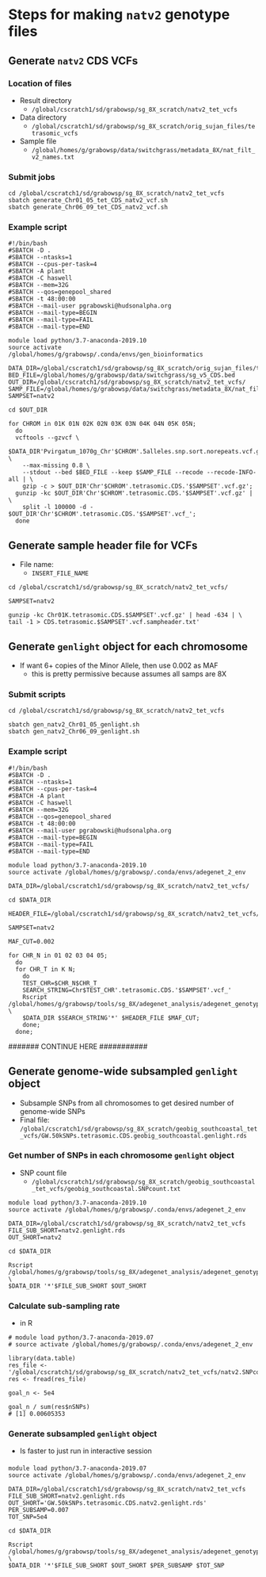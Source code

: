 # Steps for making `natv2` genotype files

## Generate `natv2` CDS VCFs
### Location of files
* Result directory
  * `/global/cscratch1/sd/grabowsp/sg_8X_scratch/natv2_tet_vcfs`
* Data directory
  * `/global/cscratch1/sd/grabowsp/sg_8X_scratch/orig_sujan_files/tetrasomic_vcfs`
* Sample file
  * `/global/homes/g/grabowsp/data/switchgrass/metadata_8X/nat_filt_v2_names.txt`

### Submit jobs
```
cd /global/cscratch1/sd/grabowsp/sg_8X_scratch/natv2_tet_vcfs
sbatch generate_Chr01_05_tet_CDS_natv2_vcf.sh
sbatch generate_Chr06_09_tet_CDS_natv2_vcf.sh

```
### Example script
```
#!/bin/bash
#SBATCH -D .
#SBATCH --ntasks=1
#SBATCH --cpus-per-task=4
#SBATCH -A plant
#SBATCH -C haswell
#SBATCH --mem=32G
#SBATCH --qos=genepool_shared
#SBATCH -t 48:00:00
#SBATCH --mail-user pgrabowski@hudsonalpha.org
#SBATCH --mail-type=BEGIN
#SBATCH --mail-type=FAIL
#SBATCH --mail-type=END

module load python/3.7-anaconda-2019.10
source activate /global/homes/g/grabowsp/.conda/envs/gen_bioinformatics

DATA_DIR=/global/cscratch1/sd/grabowsp/sg_8X_scratch/orig_sujan_files/tetrasomic_vcfs/
BED_FILE=/global/homes/g/grabowsp/data/switchgrass/sg_v5_CDS.bed
OUT_DIR=/global/cscratch1/sd/grabowsp/sg_8X_scratch/natv2_tet_vcfs/
SAMP_FILE=/global/homes/g/grabowsp/data/switchgrass/metadata_8X/nat_filt_v2_names.txt
SAMPSET=natv2

cd $OUT_DIR

for CHROM in 01K 01N 02K 02N 03K 03N 04K 04N 05K 05N;
  do
  vcftools --gzvcf \
    $DATA_DIR'Pvirgatum_1070g_Chr'$CHROM'.5alleles.snp.sort.norepeats.vcf.gz' \
    --max-missing 0.8 \
    --stdout --bed $BED_FILE --keep $SAMP_FILE --recode --recode-INFO-all | \
    gzip -c > $OUT_DIR'Chr'$CHROM'.tetrasomic.CDS.'$SAMPSET'.vcf.gz';
  gunzip -kc $OUT_DIR'Chr'$CHROM'.tetrasomic.CDS.'$SAMPSET'.vcf.gz' | \
    split -l 100000 -d - $OUT_DIR'Chr'$CHROM'.tetrasomic.CDS.'$SAMPSET'.vcf_';
  done

```

## Generate sample header file for VCFs
* File name:
  * `INSERT_FILE_NAME`
```
cd /global/cscratch1/sd/grabowsp/sg_8X_scratch/natv2_tet_vcfs/

SAMPSET=natv2

gunzip -kc Chr01K.tetrasomic.CDS.$SAMPSET'.vcf.gz' | head -634 | \
tail -1 > CDS.tetrasomic.$SAMPSET'.vcf.sampheader.txt'
```

## Generate `genlight` object for each chromosome
* If want 6+ copies of the Minor Allele, then use 0.002 as MAF
  * this is pretty permissive because assumes all samps are 8X
### Submit scripts
```
cd /global/cscratch1/sd/grabowsp/sg_8X_scratch/natv2_tet_vcfs

sbatch gen_natv2_Chr01_05_genlight.sh
sbatch gen_natv2_Chr06_09_genlight.sh

```
### Example script
```
#!/bin/bash
#SBATCH -D .
#SBATCH --ntasks=1
#SBATCH --cpus-per-task=4
#SBATCH -A plant
#SBATCH -C haswell
#SBATCH --mem=32G
#SBATCH --qos=genepool_shared
#SBATCH -t 48:00:00
#SBATCH --mail-user pgrabowski@hudsonalpha.org
#SBATCH --mail-type=BEGIN
#SBATCH --mail-type=FAIL
#SBATCH --mail-type=END

module load python/3.7-anaconda-2019.10
source activate /global/homes/g/grabowsp/.conda/envs/adegenet_2_env

DATA_DIR=/global/cscratch1/sd/grabowsp/sg_8X_scratch/natv2_tet_vcfs/

cd $DATA_DIR

HEADER_FILE=/global/cscratch1/sd/grabowsp/sg_8X_scratch/natv2_tet_vcfs/CDS.tetrasomic.natv2.vcf.sampheader.txt

SAMPSET=natv2

MAF_CUT=0.002

for CHR_N in 01 02 03 04 05;
  do
  for CHR_T in K N;
    do
    TEST_CHR=$CHR_N$CHR_T
    SEARCH_STRING=Chr$TEST_CHR'.tetrasomic.CDS.'$SAMPSET'.vcf_'
    Rscript /global/homes/g/grabowsp/tools/sg_8X/adegenet_analysis/adegenet_genotype_generation/make_Chr_genlight_objs.r \
    $DATA_DIR $SEARCH_STRING'*' $HEADER_FILE $MAF_CUT;
    done;
  done;

```

####### CONTINUE HERE ###########

## Generate genome-wide subsampled `genlight` object 
* Subsample SNPs from all chromosomes to get desired number of genome-wide SNPs
* Final file:
  `/global/cscratch1/sd/grabowsp/sg_8X_scratch/geobig_southcoastal_tet_vcfs/GW.50kSNPs.tetrasomic.CDS.geobig_southcoastal.genlight.rds`
### Get number of SNPs in each chromosome `genlight` object
* SNP count file
  * `/global/cscratch1/sd/grabowsp/sg_8X_scratch/geobig_southcoastal_tet_vcfs/geobig_southcoastal.SNPcount.txt`
```
module load python/3.7-anaconda-2019.10
source activate /global/homes/g/grabowsp/.conda/envs/adegenet_2_env

DATA_DIR=/global/cscratch1/sd/grabowsp/sg_8X_scratch/natv2_tet_vcfs
FILE_SUB_SHORT=natv2.genlight.rds
OUT_SHORT=natv2

cd $DATA_DIR

Rscript /global/homes/g/grabowsp/tools/sg_8X/adegenet_analysis/adegenet_genotype_generation/get_tot_nSNPs.r \
$DATA_DIR '*'$FILE_SUB_SHORT $OUT_SHORT
```
### Calculate sub-sampling rate
* in R
```
# module load python/3.7-anaconda-2019.07
# source activate /global/homes/g/grabowsp/.conda/envs/adegenet_2_env

library(data.table)
res_file <- '/global/cscratch1/sd/grabowsp/sg_8X_scratch/natv2_tet_vcfs/natv2.SNPcount.txt'
res <- fread(res_file)

goal_n <- 5e4

goal_n / sum(res$nSNPs)
# [1] 0.00605353
```
### Generate subsampled `genlight` object
* Is faster to just run in interactive session
####
```
module load python/3.7-anaconda-2019.07
source activate /global/homes/g/grabowsp/.conda/envs/adegenet_2_env

DATA_DIR=/global/cscratch1/sd/grabowsp/sg_8X_scratch/natv2_tet_vcfs
FILE_SUB_SHORT=natv2.genlight.rds
OUT_SHORT='GW.50kSNPs.tetrasomic.CDS.natv2.genlight.rds'
PER_SUBSAMP=0.007
TOT_SNP=5e4

cd $DATA_DIR

Rscript /global/homes/g/grabowsp/tools/sg_8X/adegenet_analysis/adegenet_genotype_generation/subsample_genlight.r \
$DATA_DIR '*'$FILE_SUB_SHORT $OUT_SHORT $PER_SUBSAMP $TOT_SNP
```



